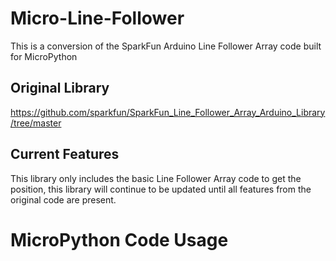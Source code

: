 # Micro-Line-Follower
This is a conversion of the SparkFun Arduino Line Follower Array code built for MicroPython
## Original Library
https://github.com/sparkfun/SparkFun_Line_Follower_Array_Arduino_Library/tree/master
## Current Features
This library only includes the basic Line Follower Array code to get the position, this library will continue to be updated until all features from the original code are present.

# MicroPython Code Usage
